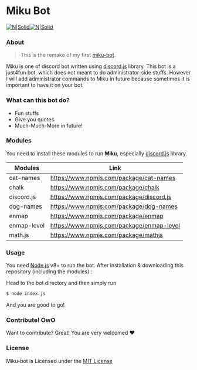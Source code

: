 # Miku Bot
[![N|Solid](https://img.shields.io/npm/v/discord.js.svg?maxAge=3600)](https://nodejs.org/en//)[![N|Solid](https://img.shields.io/npm/dt/discord.js.svg?maxAge=3600)](https://discord.js.org)

### About
> This is the remake of my first [miku-bot](https://github.com/shidoitsuka/miku-bot).

Miku is one of discord bot written using [discord.js](https://www.discord.js.org) library.
This bot is a just4fun bot, which does not meant to do administrator-side stuffs. However I will add administrator commands to Miku in future because sometimes it is important to have it on your bot.

### What can this bot do?
- Fun stuffs
- Give you quotes
- Much-Much-More in future!

### Modules
You need to install these modules to run **Miku**, especially [discord.js](https://www.npmjs.com/package/discord.js) library.

| Modules | Link |
| ------ | ------ |
| cat-names | https://www.npmjs.com/package/cat-names |
| chalk | https://www.npmjs.com/package/chalk |
| discord.js | https://www.npmjs.com/package/discord.js |
| dog-names | https://www.npmjs.com/package/dog-names |
| enmap | https://www.npmjs.com/package/enmap |
| enmap-level | https://www.npmjs.com/package/enmap-level |
| math.js | https://www.npmjs.com/package/mathjs |

### Usage

You need [Node.js](https://nodejs.org/) v8+ to run the bot.
After installation & downloading this repository (including the modules) :

Head to the bot directory and then simply run
```sh
$ node index.js
```
And you are good to go!
### Contribute! OwO
Want to contribute? Great! You are very welcomed ❤
### License
Miku-bot is Licensed under the [MIT License](https://github.com/shidoitsuka/another-miku-bot/blob/master/LICENSE)
